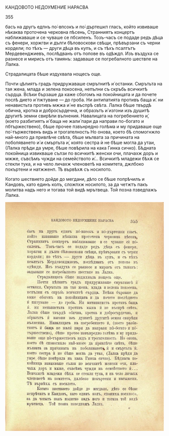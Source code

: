 ﻿КАНДОВОТО НЕДОУМЕНИЕ НАРАСВА

355

басъ на другъ едпнъ по́-впсокъ и по́-дъртешкп гласъ, който извиваше нѣкаква проточена черковна пѣсень, Странниятъ концертъ наближаваше и се чуваше се пбсиленъ. Тозъ-часъ се подаде редъ дѣца съ фенери, хоржгви и дълги бѣловоскови свѣщи, прѣвързани съ черни кордели; по тѣхъ — други дѣца въ купъ, и съ тѣхъ псалтътъ Мердевенджиевъ, послѣдванъ отъ попове въ одѣждп. Изъ въздуха се разнесе и мирисъ отъ тамянъ: задаваше се погребалното шествпе на Лалка.

Страдалицата бѣше издухвала нощесъ още.

Почти цѣлиятъ градъ придружаваше смрътнитѣ и́ останки. Смрътьта на тая жена, млада и зелена покосена, непълни съ скръбь всичкитѣ сърдца. Всѣки бързаше да каже сбогомъ на покойницата и да почете послѣ дието и́ пжтуване — до гроба. Ни антипатията противъ баща и́. ни ненавистьта противъ мжжа и́ не въспрѣ свѣта. Лалка бѣше твърдѣ обична, кротка и добросърдечна, и образътъ и́ изгони изъ душитѣ другитѣ земни свирѣпи вълнения. Навалицата на погребението и́, (което разбитиятъ и́ баща не жали́ пари да направи по-богато и пбтържествено), бѣше прочее пзвънредно голѣма и му придаваше още по́-тържественъ видъ и трогателность Но онова, което бѣ спомогнжло най-много да привлѣче свѣта, бѣше мълвата за причината на поболяването и́ и смъртьта и́, която сестра ѝ не бѣше могла да утаи, (Лалка прѣди да умре, бѣше повѣрила на кака Гинка сичко). Бѣдната покойница извикваше сълзи по всичкитѣ женски очи, плачахж доръ и мжже, съвсѣмъ чужди на семейството и́... Всичкитѣ младежи бѣхѫ се стекли тука, и на чело личахж членоветѣ на комитета, джлбоко покъртени и натжженп. Тѣ вървѣхѫ съ носилото.

Когато шествието дойде до мегдани, дѣто се бѣше попрѣчилъ и Кандовъ, като единъ колъ, сложпхж носилото, за да четжтъ пакъ молитва надъ него и тогава той видѣ мрътвеца. Той позна пзведпажъ Лалка.

![original](images/396.jpg)


